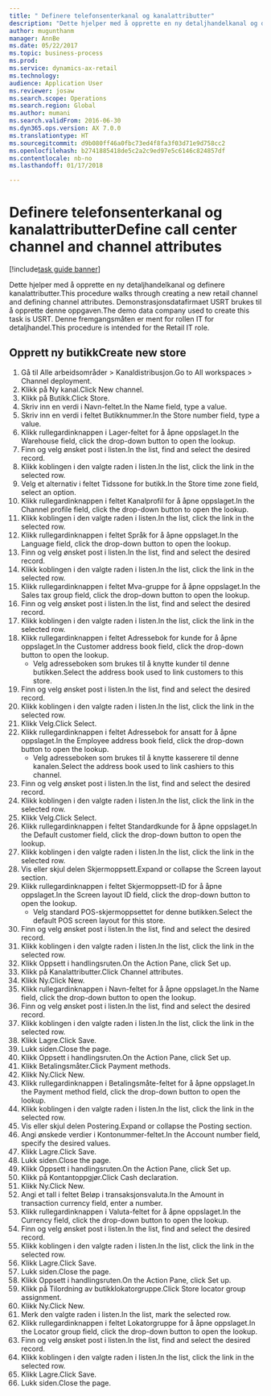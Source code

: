 ```yaml
--- 
title: " Definere telefonsenterkanal og kanalattributter"
description: "Dette hjelper med å opprette en ny detaljhandelkanal og definere kanalattributter."
author: mugunthanm
manager: AnnBe
ms.date: 05/22/2017
ms.topic: business-process
ms.prod: 
ms.service: dynamics-ax-retail
ms.technology: 
audience: Application User
ms.reviewer: josaw
ms.search.scope: Operations
ms.search.region: Global
ms.author: mumani
ms.search.validFrom: 2016-06-30
ms.dyn365.ops.version: AX 7.0.0
ms.translationtype: HT
ms.sourcegitcommit: d9b080ff46a0fbc73ed4f8fa3f03d71e9d758cc2
ms.openlocfilehash: b2741885418de5c2a2c9ed97e5c6146c824857df
ms.contentlocale: nb-no
ms.lasthandoff: 01/17/2018

---
```

# <a name="define-call-center-channel-and-channel-attributes"></a><span data-ttu-id="8043f-103"> Definere telefonsenterkanal og kanalattributter</span><span class="sxs-lookup"><span data-stu-id="8043f-103">Define call center channel and channel attributes</span></span>

[!include[task guide banner](../includes/task-guide-banner.md)]

<span data-ttu-id="8043f-104">Dette hjelper med å opprette en ny detaljhandelkanal og definere kanalattributter.</span><span class="sxs-lookup"><span data-stu-id="8043f-104">This procedure walks through creating a new retail channel and defining channel attributes.</span></span> <span data-ttu-id="8043f-105">Demonstrasjonsdatafirmaet USRT brukes til å opprette denne oppgaven.</span><span class="sxs-lookup"><span data-stu-id="8043f-105">The demo data company used to create this task is USRT.</span></span> <span data-ttu-id="8043f-106">Denne fremgangsmåten er ment for rollen IT for detaljhandel.</span><span class="sxs-lookup"><span data-stu-id="8043f-106">This procedure is intended for the Retail IT role.</span></span>


## <a name="create-new-store"></a><span data-ttu-id="8043f-107">Opprett ny butikk</span><span class="sxs-lookup"><span data-stu-id="8043f-107">Create new store</span></span>
1. <span data-ttu-id="8043f-108">Gå til Alle arbeidsområder > Kanaldistribusjon.</span><span class="sxs-lookup"><span data-stu-id="8043f-108">Go to All workspaces > Channel deployment.</span></span>
2. <span data-ttu-id="8043f-109">Klikk på Ny kanal.</span><span class="sxs-lookup"><span data-stu-id="8043f-109">Click New channel.</span></span>
3. <span data-ttu-id="8043f-110">Klikk på Butikk.</span><span class="sxs-lookup"><span data-stu-id="8043f-110">Click Store.</span></span>
4. <span data-ttu-id="8043f-111">Skriv inn en verdi i Navn-feltet.</span><span class="sxs-lookup"><span data-stu-id="8043f-111">In the Name field, type a value.</span></span>
5. <span data-ttu-id="8043f-112">Skriv inn en verdi i feltet Butikknummer.</span><span class="sxs-lookup"><span data-stu-id="8043f-112">In the Store number field, type a value.</span></span>
6. <span data-ttu-id="8043f-113">Klikk rullegardinknappen i Lager-feltet for å åpne oppslaget.</span><span class="sxs-lookup"><span data-stu-id="8043f-113">In the Warehouse field, click the drop-down button to open the lookup.</span></span>
7. <span data-ttu-id="8043f-114">Finn og velg ønsket post i listen.</span><span class="sxs-lookup"><span data-stu-id="8043f-114">In the list, find and select the desired record.</span></span>
8. <span data-ttu-id="8043f-115">Klikk koblingen i den valgte raden i listen.</span><span class="sxs-lookup"><span data-stu-id="8043f-115">In the list, click the link in the selected row.</span></span>
9. <span data-ttu-id="8043f-116">Velg et alternativ i feltet Tidssone for butikk.</span><span class="sxs-lookup"><span data-stu-id="8043f-116">In the Store time zone field, select an option.</span></span>
10. <span data-ttu-id="8043f-117">Klikk rullegardinknappen i feltet Kanalprofil for å åpne oppslaget.</span><span class="sxs-lookup"><span data-stu-id="8043f-117">In the Channel profile field, click the drop-down button to open the lookup.</span></span>
11. <span data-ttu-id="8043f-118">Klikk koblingen i den valgte raden i listen.</span><span class="sxs-lookup"><span data-stu-id="8043f-118">In the list, click the link in the selected row.</span></span>
12. <span data-ttu-id="8043f-119">Klikk rullegardinknappen i feltet Språk for å åpne oppslaget.</span><span class="sxs-lookup"><span data-stu-id="8043f-119">In the Language field, click the drop-down button to open the lookup.</span></span>
13. <span data-ttu-id="8043f-120">Finn og velg ønsket post i listen.</span><span class="sxs-lookup"><span data-stu-id="8043f-120">In the list, find and select the desired record.</span></span>
14. <span data-ttu-id="8043f-121">Klikk koblingen i den valgte raden i listen.</span><span class="sxs-lookup"><span data-stu-id="8043f-121">In the list, click the link in the selected row.</span></span>
15. <span data-ttu-id="8043f-122">Klikk rullegardinknappen i feltet Mva-gruppe for å åpne oppslaget.</span><span class="sxs-lookup"><span data-stu-id="8043f-122">In the Sales tax group field, click the drop-down button to open the lookup.</span></span>
16. <span data-ttu-id="8043f-123">Finn og velg ønsket post i listen.</span><span class="sxs-lookup"><span data-stu-id="8043f-123">In the list, find and select the desired record.</span></span>
17. <span data-ttu-id="8043f-124">Klikk koblingen i den valgte raden i listen.</span><span class="sxs-lookup"><span data-stu-id="8043f-124">In the list, click the link in the selected row.</span></span>
18. <span data-ttu-id="8043f-125">Klikk rullegardinknappen i feltet Adressebok for kunde for å åpne oppslaget.</span><span class="sxs-lookup"><span data-stu-id="8043f-125">In the Customer address book field, click the drop-down button to open the lookup.</span></span>
    * <span data-ttu-id="8043f-126">Velg adresseboken som brukes til å knytte kunder til denne butikken.</span><span class="sxs-lookup"><span data-stu-id="8043f-126">Select the address book used to link customers to this store.</span></span>  
19. <span data-ttu-id="8043f-127">Finn og velg ønsket post i listen.</span><span class="sxs-lookup"><span data-stu-id="8043f-127">In the list, find and select the desired record.</span></span>
20. <span data-ttu-id="8043f-128">Klikk koblingen i den valgte raden i listen.</span><span class="sxs-lookup"><span data-stu-id="8043f-128">In the list, click the link in the selected row.</span></span>
21. <span data-ttu-id="8043f-129">Klikk Velg.</span><span class="sxs-lookup"><span data-stu-id="8043f-129">Click Select.</span></span>
22. <span data-ttu-id="8043f-130">Klikk rullegardinknappen i feltet Adressebok for ansatt for å åpne oppslaget.</span><span class="sxs-lookup"><span data-stu-id="8043f-130">In the Employee address book field, click the drop-down button to open the lookup.</span></span>
    * <span data-ttu-id="8043f-131">Velg adresseboken som brukes til å knytte kasserere til denne kanalen.</span><span class="sxs-lookup"><span data-stu-id="8043f-131">Select the address book used to link cashiers to this channel.</span></span>  
23. <span data-ttu-id="8043f-132">Finn og velg ønsket post i listen.</span><span class="sxs-lookup"><span data-stu-id="8043f-132">In the list, find and select the desired record.</span></span>
24. <span data-ttu-id="8043f-133">Klikk koblingen i den valgte raden i listen.</span><span class="sxs-lookup"><span data-stu-id="8043f-133">In the list, click the link in the selected row.</span></span>
25. <span data-ttu-id="8043f-134">Klikk Velg.</span><span class="sxs-lookup"><span data-stu-id="8043f-134">Click Select.</span></span>
26. <span data-ttu-id="8043f-135">Klikk rullegardinknappen i feltet Standardkunde for å åpne oppslaget.</span><span class="sxs-lookup"><span data-stu-id="8043f-135">In the Default customer field, click the drop-down button to open the lookup.</span></span>
27. <span data-ttu-id="8043f-136">Klikk koblingen i den valgte raden i listen.</span><span class="sxs-lookup"><span data-stu-id="8043f-136">In the list, click the link in the selected row.</span></span>
28. <span data-ttu-id="8043f-137">Vis eller skjul delen Skjermoppsett.</span><span class="sxs-lookup"><span data-stu-id="8043f-137">Expand or collapse the Screen layout section.</span></span>
29. <span data-ttu-id="8043f-138">Klikk rullegardinknappen i feltet Skjermoppsett-ID for å åpne oppslaget.</span><span class="sxs-lookup"><span data-stu-id="8043f-138">In the Screen layout ID field, click the drop-down button to open the lookup.</span></span>
    * <span data-ttu-id="8043f-139">Velg standard POS-skjermoppsettet for denne butikken.</span><span class="sxs-lookup"><span data-stu-id="8043f-139">Select the default POS screen layout for this store.</span></span>  
30. <span data-ttu-id="8043f-140">Finn og velg ønsket post i listen.</span><span class="sxs-lookup"><span data-stu-id="8043f-140">In the list, find and select the desired record.</span></span>
31. <span data-ttu-id="8043f-141">Klikk koblingen i den valgte raden i listen.</span><span class="sxs-lookup"><span data-stu-id="8043f-141">In the list, click the link in the selected row.</span></span>
32. <span data-ttu-id="8043f-142">Klikk Oppsett i handlingsruten.</span><span class="sxs-lookup"><span data-stu-id="8043f-142">On the Action Pane, click Set up.</span></span>
33. <span data-ttu-id="8043f-143">Klikk på Kanalattributter.</span><span class="sxs-lookup"><span data-stu-id="8043f-143">Click Channel attributes.</span></span>
34. <span data-ttu-id="8043f-144">Klikk Ny.</span><span class="sxs-lookup"><span data-stu-id="8043f-144">Click New.</span></span>
35. <span data-ttu-id="8043f-145">Klikk rullegardinknappen i Navn-feltet for å åpne oppslaget.</span><span class="sxs-lookup"><span data-stu-id="8043f-145">In the Name field, click the drop-down button to open the lookup.</span></span>
36. <span data-ttu-id="8043f-146">Finn og velg ønsket post i listen.</span><span class="sxs-lookup"><span data-stu-id="8043f-146">In the list, find and select the desired record.</span></span>
37. <span data-ttu-id="8043f-147">Klikk koblingen i den valgte raden i listen.</span><span class="sxs-lookup"><span data-stu-id="8043f-147">In the list, click the link in the selected row.</span></span>
38. <span data-ttu-id="8043f-148">Klikk Lagre.</span><span class="sxs-lookup"><span data-stu-id="8043f-148">Click Save.</span></span>
39. <span data-ttu-id="8043f-149">Lukk siden.</span><span class="sxs-lookup"><span data-stu-id="8043f-149">Close the page.</span></span>
40. <span data-ttu-id="8043f-150">Klikk Oppsett i handlingsruten.</span><span class="sxs-lookup"><span data-stu-id="8043f-150">On the Action Pane, click Set up.</span></span>
41. <span data-ttu-id="8043f-151">Klikk Betalingsmåter.</span><span class="sxs-lookup"><span data-stu-id="8043f-151">Click Payment methods.</span></span>
42. <span data-ttu-id="8043f-152">Klikk Ny.</span><span class="sxs-lookup"><span data-stu-id="8043f-152">Click New.</span></span>
43. <span data-ttu-id="8043f-153">Klikk rullegardinknappen i Betalingsmåte-feltet for å åpne oppslaget.</span><span class="sxs-lookup"><span data-stu-id="8043f-153">In the Payment method field, click the drop-down button to open the lookup.</span></span>
44. <span data-ttu-id="8043f-154">Klikk koblingen i den valgte raden i listen.</span><span class="sxs-lookup"><span data-stu-id="8043f-154">In the list, click the link in the selected row.</span></span>
45. <span data-ttu-id="8043f-155">Vis eller skjul delen Postering.</span><span class="sxs-lookup"><span data-stu-id="8043f-155">Expand or collapse the Posting section.</span></span>
46. <span data-ttu-id="8043f-156">Angi ønskede verdier i Kontonummer-feltet.</span><span class="sxs-lookup"><span data-stu-id="8043f-156">In the Account number field, specify the desired values.</span></span>
47. <span data-ttu-id="8043f-157">Klikk Lagre.</span><span class="sxs-lookup"><span data-stu-id="8043f-157">Click Save.</span></span>
48. <span data-ttu-id="8043f-158">Lukk siden.</span><span class="sxs-lookup"><span data-stu-id="8043f-158">Close the page.</span></span>
49. <span data-ttu-id="8043f-159">Klikk Oppsett i handlingsruten.</span><span class="sxs-lookup"><span data-stu-id="8043f-159">On the Action Pane, click Set up.</span></span>
50. <span data-ttu-id="8043f-160">Klikk på Kontantoppgjør.</span><span class="sxs-lookup"><span data-stu-id="8043f-160">Click Cash declaration.</span></span>
51. <span data-ttu-id="8043f-161">Klikk Ny.</span><span class="sxs-lookup"><span data-stu-id="8043f-161">Click New.</span></span>
52. <span data-ttu-id="8043f-162">Angi et tall i feltet Beløp i transaksjonsvaluta.</span><span class="sxs-lookup"><span data-stu-id="8043f-162">In the Amount in transaction currency field, enter a number.</span></span>
53. <span data-ttu-id="8043f-163">Klikk rullegardinknappen i Valuta-feltet for å åpne oppslaget.</span><span class="sxs-lookup"><span data-stu-id="8043f-163">In the Currency field, click the drop-down button to open the lookup.</span></span>
54. <span data-ttu-id="8043f-164">Finn og velg ønsket post i listen.</span><span class="sxs-lookup"><span data-stu-id="8043f-164">In the list, find and select the desired record.</span></span>
55. <span data-ttu-id="8043f-165">Klikk koblingen i den valgte raden i listen.</span><span class="sxs-lookup"><span data-stu-id="8043f-165">In the list, click the link in the selected row.</span></span>
56. <span data-ttu-id="8043f-166">Klikk Lagre.</span><span class="sxs-lookup"><span data-stu-id="8043f-166">Click Save.</span></span>
57. <span data-ttu-id="8043f-167">Lukk siden.</span><span class="sxs-lookup"><span data-stu-id="8043f-167">Close the page.</span></span>
58. <span data-ttu-id="8043f-168">Klikk Oppsett i handlingsruten.</span><span class="sxs-lookup"><span data-stu-id="8043f-168">On the Action Pane, click Set up.</span></span>
59. <span data-ttu-id="8043f-169">Klikk på Tilordning av butikklokatorgruppe.</span><span class="sxs-lookup"><span data-stu-id="8043f-169">Click Store locator group assignment.</span></span>
60. <span data-ttu-id="8043f-170">Klikk Ny.</span><span class="sxs-lookup"><span data-stu-id="8043f-170">Click New.</span></span>
61. <span data-ttu-id="8043f-171">Merk den valgte raden i listen.</span><span class="sxs-lookup"><span data-stu-id="8043f-171">In the list, mark the selected row.</span></span>
62. <span data-ttu-id="8043f-172">Klikk rullegardinknappen i feltet Lokatorgruppe for å åpne oppslaget.</span><span class="sxs-lookup"><span data-stu-id="8043f-172">In the Locator group field, click the drop-down button to open the lookup.</span></span>
63. <span data-ttu-id="8043f-173">Finn og velg ønsket post i listen.</span><span class="sxs-lookup"><span data-stu-id="8043f-173">In the list, find and select the desired record.</span></span>
64. <span data-ttu-id="8043f-174">Klikk koblingen i den valgte raden i listen.</span><span class="sxs-lookup"><span data-stu-id="8043f-174">In the list, click the link in the selected row.</span></span>
65. <span data-ttu-id="8043f-175">Klikk Lagre.</span><span class="sxs-lookup"><span data-stu-id="8043f-175">Click Save.</span></span>
66. <span data-ttu-id="8043f-176">Lukk siden.</span><span class="sxs-lookup"><span data-stu-id="8043f-176">Close the page.</span></span>


